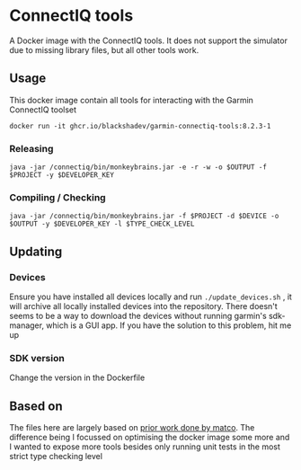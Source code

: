 # ConnectIQ tools

A Docker image with the ConnectIQ tools. It does not support the simulator due to missing library files, but all other tools work.

## Usage

This docker image contain all tools for interacting with the Garmin ConnectIQ toolset

`docker run -it ghcr.io/blackshadev/garmin-connectiq-tools:8.2.3-1`

### Releasing

`java -jar /connectiq/bin/monkeybrains.jar -e -r -w -o $OUTPUT -f $PROJECT -y $DEVELOPER_KEY`

### Compiling / Checking

`java -jar /connectiq/bin/monkeybrains.jar -f $PROJECT -d $DEVICE -o $OUTPUT -y $DEVELOPER_KEY -l $TYPE_CHECK_LEVEL`

## Updating

### Devices

Ensure you have installed all devices locally and run `./update_devices.sh` , it will archive all locally installed devices into the repository. There doesn't seems to be a way to download the devices without running garmin's sdk-manager, which is a GUI app. If you have the solution to this problem, hit me up

### SDK version

Change the version in the Dockerfile

## Based on

The files here are largely based on [prior work done by matco](https://github.com/matco/connectiq-tester). The difference being I focussed on optimising the docker image some more and I wanted to expose more tools besides only running unit tests in the most strict type checking level